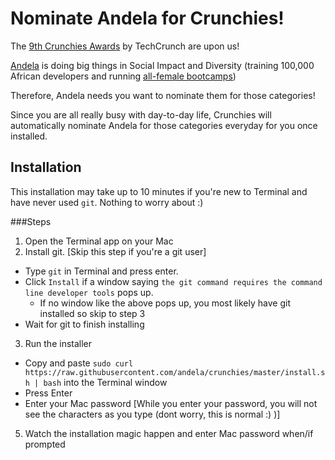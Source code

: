 # Nominate Andela for Crunchies!

The [9th Crunchies Awards](http://techcrunch.com/event-info/9th-annual-crunchies-awards/) by TechCrunch are upon us!

[Andela](http://andela.com) is doing big things in Social Impact and Diversity (training 100,000 African developers and running [all-female bootcamps](https://www.youtube.com/watch?v=E6AHDxi449Y))

Therefore, Andela needs you want to nominate them for those categories!

Since you are all really busy with day-to-day life, Crunchies will automatically nominate Andela for those categories everyday for you once installed.

## Installation
This installation may take up to 10 minutes if you're new to Terminal and have never used `git`. Nothing to worry about :)

###Steps
1. Open the Terminal app on your Mac
2. Install git. [Skip this step if you're a git user]
  * Type `git` in Terminal and press enter. 
  * Click `Install` if a window saying `the git command requires the command line developer tools` pops up.
    * If no window like the above pops up, you most likely have git installed so skip to step 3
  * Wait for git to finish installing
3. Run the installer
  * Copy and paste `sudo curl https://raw.githubusercontent.com/andela/crunchies/master/install.sh | bash` into the Terminal window
  * Press Enter
  * Enter your Mac password [While you enter your password, you will not see the characters as you type (dont worry, this is normal :) )]
5. Watch the installation magic happen and enter Mac password when/if prompted

